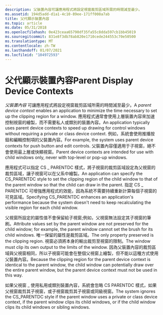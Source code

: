 ```yaml
---
description: 父裝置內容可讓應用程式將設定視窗裁剪區域所需的時間減至最少。
ms.assetid: 194d5add-d1a1-4c10-89ee-171ff008a7ab
title: 父代顯示裝置內容
ms.topic: article
ms.date: 05/31/2018
ms.openlocfilehash: 0e423ceaa65790df35fa55c8dda597cb1bb45019
ms.sourcegitcommit: 831e8f3db78ab820e1710cede244553c70e50500
ms.translationtype: MT
ms.contentlocale: zh-TW
ms.lasthandoff: 01/07/2021
ms.locfileid: "104972593"
---
```

# <a name="parent-display-device-contexts"></a><span data-ttu-id="2c4b1-103">父代顯示裝置內容</span><span class="sxs-lookup"><span data-stu-id="2c4b1-103">Parent Display Device Contexts</span></span>

<span data-ttu-id="2c4b1-104">*父裝置內容* 可讓應用程式將設定視窗裁剪區域所需的時間減至最少。</span><span class="sxs-lookup"><span data-stu-id="2c4b1-104">A *parent device context* enables an application to minimize the time necessary to set up the clipping region for a window.</span></span> <span data-ttu-id="2c4b1-105">應用程式通常會使用上層裝置內容來加速控制視窗的繪製，而不需要私人或類別的裝置內容。</span><span class="sxs-lookup"><span data-stu-id="2c4b1-105">An application typically uses parent device contexts to speed up drawing for control windows without requiring a private or class device context.</span></span> <span data-ttu-id="2c4b1-106">例如，系統會使用推播按鈕和編輯控制項的父裝置內容。</span><span class="sxs-lookup"><span data-stu-id="2c4b1-106">For example, the system uses parent device contexts for push button and edit controls.</span></span> <span data-ttu-id="2c4b1-107">父裝置內容僅適用于子視窗，絕不會使用最上層或快顯視窗。</span><span class="sxs-lookup"><span data-stu-id="2c4b1-107">Parent device contexts are intended for use with child windows only, never with top-level or pop-up windows.</span></span>

<span data-ttu-id="2c4b1-108">應用程式可以指定 CS \_ PARENTDC 樣式，將子視窗的裁剪區域設定為父視窗的裁剪區域，讓子視窗可以在父系中繪製。</span><span class="sxs-lookup"><span data-stu-id="2c4b1-108">An application can specify the CS\_PARENTDC style to set the clipping region of the child window to that of the parent window so that the child can draw in the parent.</span></span> <span data-ttu-id="2c4b1-109">指定 CS \_ PARENTDC 可增強應用程式的效能，因為系統不需要持續重新計算每個子視窗的可見區域。</span><span class="sxs-lookup"><span data-stu-id="2c4b1-109">Specifying CS\_PARENTDC enhances an application's performance because the system doesn't need to keep recalculating the visible region for each child window.</span></span>

<span data-ttu-id="2c4b1-110">父視窗所設定的屬性值不會保留給子視窗;例如，父視窗無法設定其子視窗的筆刷。</span><span class="sxs-lookup"><span data-stu-id="2c4b1-110">Attribute values set by the parent window are not preserved for the child window; for example, the parent window cannot set the brush for its child windows.</span></span> <span data-ttu-id="2c4b1-111">唯一保留的屬性是裁剪區域。</span><span class="sxs-lookup"><span data-stu-id="2c4b1-111">The only property preserved is the clipping region.</span></span> <span data-ttu-id="2c4b1-112">視窗必須將本身的輸出裁剪至視窗的限制。</span><span class="sxs-lookup"><span data-stu-id="2c4b1-112">The window must clip its own output to the limits of the window.</span></span> <span data-ttu-id="2c4b1-113">因為父裝置內容的裁剪區域與父視窗相同，所以子視窗可能會在整個父視窗上繪製，但不能以這種方式使用父裝置內容。</span><span class="sxs-lookup"><span data-stu-id="2c4b1-113">Because the clipping region for the parent device context is identical to the parent window, the child window can potentially draw over the entire parent window, but the parent device context must not be used in this way.</span></span>

<span data-ttu-id="2c4b1-114">如果父視窗 \_ 使用私用或類別裝置內容，系統會忽略 CS PARENTDC 樣式，如果父視窗裁剪其子視窗，或子視窗裁剪其子視窗或同級視窗。</span><span class="sxs-lookup"><span data-stu-id="2c4b1-114">The system ignores the CS\_PARENTDC style if the parent window uses a private or class device context, if the parent window clips its child windows, or if the child window clips its child windows or sibling windows.</span></span>

 

 



